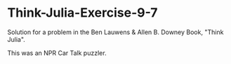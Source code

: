 # Think-Julia-Exercise-9-7
Solution for a problem in the Ben Lauwens &amp; Allen B. Downey Book, "Think Julia".

This was an NPR Car Talk puzzler.
